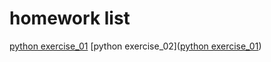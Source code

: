# homework list
[python exercise_01](https://github.com/SongYaoxiang/compuational_physics_N2015301020043/blob/master/exercise_01_myname.py)
[python exercise_02]([python exercise_01](https://github.com/SongYaoxiang/compuational_physics_N2015301020043/blob/master/exercise_01_myname.py))
